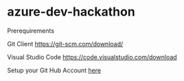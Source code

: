 # azure-dev-hackathon

Prerequirements

Git Client
https://git-scm.com/download/

Visual Studio Code
https://code.visualstudio.com/download

Setup your Git Hub Account [here](/01_SetupGitHub.md)

